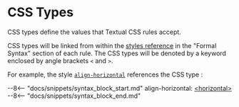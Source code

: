 # CSS Types

CSS types define the values that Textual CSS rules accept.

CSS types will be linked from within the [styles reference](../styles/index.md) in the "Formal Syntax" section of each rule.
The CSS types will be denoted by a keyword enclosed by angle brackets `<` and `>`.

For example, the style [`align-horizontal`](../styles/align.md) references the CSS type [<horizontal>](./horizontal.md):

--8<-- "docs/snippets/syntax_block_start.md"
align-horizontal: <a href="./horizontal.md">&lt;horizontal&gt;</a>
--8<-- "docs/snippets/syntax_block_end.md"

